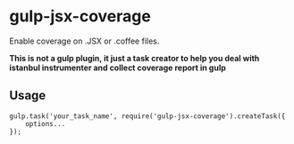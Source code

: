 gulp-jsx-coverage
=================

Enable coverage on .JSX or .coffee files.

**This is not a gulp plugin, it just a task creator to help you deal with istanbul instrumenter and collect coverage report in gulp**

Usage
-----

```
gulp.task('your_task_name', require('gulp-jsx-coverage').createTask({
    options...
});
```
